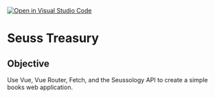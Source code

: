 [![Open in Visual Studio Code](https://classroom.github.com/assets/open-in-vscode-f059dc9a6f8d3a56e377f745f24479a46679e63a5d9fe6f495e02850cd0d8118.svg)](https://classroom.github.com/online_ide?assignment_repo_id=7534437&assignment_repo_type=AssignmentRepo)
# Seuss Treasury

## Objective
Use Vue, Vue Router, Fetch, and the Seussology API to create a simple books web application.

